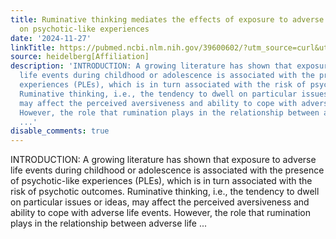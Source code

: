 ```yaml
---
title: Ruminative thinking mediates the effects of exposure to adverse life events
  on psychotic-like experiences
date: '2024-11-27'
linkTitle: https://pubmed.ncbi.nlm.nih.gov/39600602/?utm_source=curl&utm_medium=rss&utm_campaign=pubmed-2&utm_content=1FakS-2QOkCT8HsMOQP1bCRQ4YzyumYOmxmF0moLsQ3dFB1E9V&fc=20220326224207&ff=20241127173247&v=2.18.0.post9+e462414
source: heidelberg[Affiliation]
description: 'INTRODUCTION: A growing literature has shown that exposure to adverse
  life events during childhood or adolescence is associated with the presence of psychotic-like
  experiences (PLEs), which is in turn associated with the risk of psychotic outcomes.
  Ruminative thinking, i.e., the tendency to dwell on particular issues or ideas,
  may affect the perceived aversiveness and ability to cope with adverse life events.
  However, the role that rumination plays in the relationship between adverse life
  ...'
disable_comments: true
---
```

INTRODUCTION: A growing literature has shown that exposure to adverse life events during childhood or adolescence is associated with the presence of psychotic-like experiences (PLEs), which is in turn associated with the risk of psychotic outcomes. Ruminative thinking, i.e., the tendency to dwell on particular issues or ideas, may affect the perceived aversiveness and ability to cope with adverse life events. However, the role that rumination plays in the relationship between adverse life ...